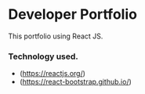 # Developer Portfolio

This portfolio using React JS.

### Technology used.

* (https://reactjs.org/)
* (https://react-bootstrap.github.io/)
